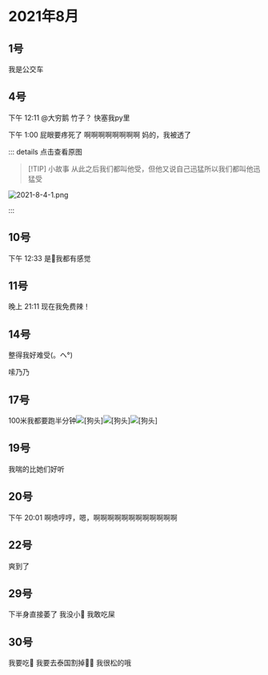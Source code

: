 # 2021年8月

<script setup lang="ts">
import { QTagColors } from 'fake-qq-ui';

</script>

## 1号

<q-window title="Minecraft资源群">

<q-text name="白井 黒子" tag="LV100 夹击妹抖" :tag-color="QTagColors.purple"
avatar="https://q2.qlogo.cn/headimg_dl?dst_uin=1783737017&spec=100">我是公交车</q-text>

</q-window>

## 4号

<q-window title="我的世界话题群">

<q-tip>下午 12:11</q-tip>
<q-reply target="大穷鹅" replyText="[图片]"  name="年少不知富婆好，错把少女当成宝" tag="LV29 Yololhy" :tag-color="
QTagColors.purple" avatar="https://q2.qlogo.cn/headimg_dl?dst_uin=3306636756&spec=100"><a at>@大穷鹅</a> 竹子？</q-reply>
<q-text name="年少不知富婆好，错把少女当成宝" tag="LV29 Yololhy" :tag-color="QTagColors.purple"
avatar="https://q2.qlogo.cn/headimg_dl?dst_uin=3306636756&spec=100">快塞我py里</q-text>

<q-tip>下午 1:00</q-tip>
<q-text name="年少不知富婆好，错把少女当成宝" tag="LV29 富婆看看我" :tag-color="QTagColors.purple"
avatar="https://q2.qlogo.cn/headimg_dl?dst_uin=3306636756&spec=100">屁眼要疼死了</q-text>
<q-text name="年少不知富婆好，错把少女当成宝" tag="LV29 富婆看看我" :tag-color="QTagColors.purple"
avatar="https://q2.qlogo.cn/headimg_dl?dst_uin=3306636756&spec=100">啊啊啊啊啊啊啊啊</q-text>
<q-text name="年少不知富婆好，错把少女当成宝" tag="LV29 富婆看看我" :tag-color="QTagColors.purple"
avatar="https://q2.qlogo.cn/headimg_dl?dst_uin=3306636756&spec=100">妈的，我被透了</q-text>

</q-window>

::: details 点击查看原图

> [!TIP] 小故事
> 从此之后我们都叫他受，但他又说自己迅猛所以我们都叫他<curtain>迅猛受</curtain>

![2021-8-4-1.png](/img/2021-8-4-1.png)

:::

## 10号

<q-window title="我的世界话题群">

<q-tip>下午 12:33</q-tip>
<q-text name="伊莉雅" tag="LV25 牛马" :tag-color="QTagColors.purple"
avatar="https://q2.qlogo.cn/headimg_dl?dst_uin=2860986565&spec=100">是🐒我都有感觉</q-text>

</q-window>

## 11号

<q-window title="Minecraft资源群">

<q-tip>晚上 21:11</q-tip>
<q-text name="RQ——Light" tag="LV100 猫猫" :tag-color="QTagColors.purple"
avatar="https://q2.qlogo.cn/headimg_dl?dst_uin=488741813&spec=100">现在我免费辣！</q-text>

</q-window>

## 14号

<q-window title="Minecraft资源群">

<q-text name="早茶嘛呦咩" tag="LV75 咕呱！" :tag-color="QTagColors.purple"
avatar="https://q2.qlogo.cn/headimg_dl?dst_uin=1399689193&spec=100">整得我好难受(。ヘ°)</q-text>

<q-text name="早茶嘛呦咩" tag="LV75 咕呱！" :tag-color="QTagColors.purple"
avatar="https://q2.qlogo.cn/headimg_dl?dst_uin=1399689193&spec=100">嗦乃乃</q-text>

</q-window>

## 17号

<q-window title="Minecraft资源群">

<q-text name="河南第一深情" tag="LV100 舔狗小尚子" :tag-color="QTagColors.purple"
avatar="https://q2.qlogo.cn/headimg_dl?dst_uin=2860986565&spec=100">100米我都要跑半分钟<img alt="[狗头]" class="face" src="/img/face/狗头.png"><img alt="[狗头]" class="face" src="/img/face/狗头.png"><img alt="[狗头]" class="face" src="/img/face/狗头.png">
</q-text>

</q-window>

## 19号

<q-window title="Minecraft资源群">

<q-text name="河南第一深情" tag="LV100 舔狗小尚子" :tag-color="QTagColors.purple"
avatar="https://q2.qlogo.cn/headimg_dl?dst_uin=2860986565&spec=100">我喘的比她们好听</q-text>

</q-window>

## 20号

<q-window title="Minecraft资源群">

<q-tip>下午 20:01</q-tip>
<q-text name="复读机制造者-小淋" tag="LV92 小淋子" :tag-color="QTagColors.purple"
avatar="https://q2.qlogo.cn/headimg_dl?dst_uin=3435411091&spec=100">啊喷哼哼，嗯，啊啊啊啊啊啊啊啊啊啊啊啊</q-text>

</q-window>

## 22号

<q-window title="Minecraft资源群">

<q-text name="餓啦´ `💧" tag="LV66 好吃" :tag-color="QTagColors.purple"
avatar="https://q2.qlogo.cn/headimg_dl?dst_uin=1399689193&spec=100">爽到了</q-text>

</q-window>

## 29号

<q-window title="Minecraft资源群">

<q-text name="餓啦´ `💧" tag="LV66 好吃" :tag-color="QTagColors.purple"
avatar="https://q2.qlogo.cn/headimg_dl?dst_uin=1399689193&spec=100">下半身直接萎了</q-text>
<q-text name="河南第一深情" tag="LV100 舔狗小尚子" :tag-color="QTagColors.purple"
avatar="https://q2.qlogo.cn/headimg_dl?dst_uin=2860986565&spec=100">我没小🐔</q-text>
<q-text name="我真帅" tag="LV27 苦力怕" :tag-color="QTagColors.grey"
avatar="https://q2.qlogo.cn/headimg_dl?dst_uin=1704313330&spec=100">我敢吃屎</q-text>

</q-window>

## 30号

<q-window title="Minecraft资源群">

<q-text name="群色批头子，时不时被子豪爆炒🥵" tag="LV100 扣扣大师" :tag-color="QTagColors.purple"
avatar="https://q2.qlogo.cn/headimg_dl?dst_uin=3427272825&spec=100">我要吃💩</q-text>
<q-text name="群色批头子，时不时被子豪爆炒🥵" tag="LV100 扣扣大师" :tag-color="QTagColors.purple"
avatar="https://q2.qlogo.cn/headimg_dl?dst_uin=3427272825&spec=100">我要去泰国割掉🐔🐔</q-text>
<q-text name="群色批头子，时不时被子豪爆炒🥵" tag="LV100 扣扣大师" :tag-color="QTagColors.purple"
avatar="https://q2.qlogo.cn/headimg_dl?dst_uin=3427272825&spec=100">我很松的哦</q-text>


</q-window>

